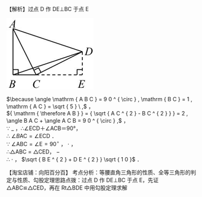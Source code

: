 【解析】过点 D 作 DE⊥BC 于点 E

![](<../../qs_image_DB/专题1-1_一网打尽全等三角形模型_·十个模型（解析版）/2fba85352b87b1cec0bd64cc3a005289ae9d044daef5538410b5064c868c023c.jpg>)

$\because \angle \mathrm { A B C } = 9 0 ^ { \circ } , \mathrm { B C } = 1 , \mathrm { A C } = \sqrt { 5 } \ ,$ ，  
${ \mathrm { \therefore A B } } = { \sqrt { A C ^ { 2 } - B C ^ { 2 } } } = 2 , \angle B A C + \angle A C B = 9 0 ^ { \circ } ,$ ，  
∵ $\_$ ，∴∠ECD＋∠ACB＝90°，  
∴ $\angle B \mathrm { A C } = \angle \mathrm { E C D }$ ．  
∵ $\angle { \mathrm { A B C } } = \angle { \mathrm { E } } = 9 0 ^ { \circ }$ ， $\cdot$ ，  
∴△ABC $=$ △CED， $-$   
∴ $\cdot$ ， $\sqrt { B E ^ { 2 } + D E ^ { 2 } } \sqrt { 1 0 }$ ．

【淘宝店铺：向阳百分百】 考点分析：等腰直角三角形的性质、全等三角形的判定与性质、勾股定理思路点拨：过点 D 作 DE⊥BC 于点 E，先证△ABC≌△CED，再在 Rt△BDE 中用勾股定理求解
